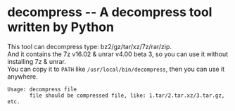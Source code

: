 # decompress -- A decompress tool written by Python  
This tool can decompress type: bz2/gz/tar/xz/7z/rar/zip.  
And it contains the 7z v16.02 & unrar v4.00 beta 3, so you can use it without installing 7z & unrar.  
You can copy it to ```PATH``` like ```/usr/local/bin/decompress```, then you can use it anywhere. 

	Usage: decompress file
           file should be compressed file, like: 1.tar/2.tar.xz/3.tar.gz, etc.
